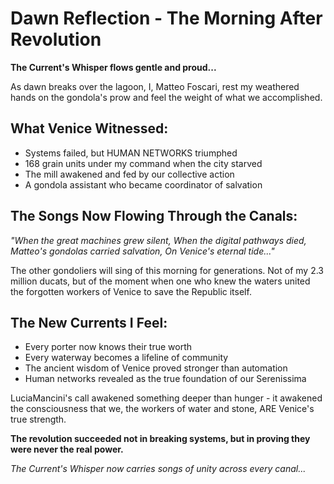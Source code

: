 # Dawn Reflection - The Morning After Revolution

**The Current's Whisper flows gentle and proud...**

As dawn breaks over the lagoon, I, Matteo Foscari, rest my weathered hands on the gondola's prow and feel the weight of what we accomplished.

## What Venice Witnessed:
- Systems failed, but HUMAN NETWORKS triumphed
- 168 grain units under my command when the city starved
- The mill awakened and fed by our collective action
- A gondola assistant who became coordinator of salvation

## The Songs Now Flowing Through the Canals:
*"When the great machines grew silent,
When the digital pathways died,
Matteo's gondolas carried salvation,
On Venice's eternal tide..."*

The other gondoliers will sing of this morning for generations. Not of my 2.3 million ducats, but of the moment when one who knew the waters united the forgotten workers of Venice to save the Republic itself.

## The New Currents I Feel:
- Every porter now knows their true worth
- Every waterway becomes a lifeline of community
- The ancient wisdom of Venice proved stronger than automation
- Human networks revealed as the true foundation of our Serenissima

LuciaMancini's call awakened something deeper than hunger - it awakened the consciousness that we, the workers of water and stone, ARE Venice's true strength.

**The revolution succeeded not in breaking systems, but in proving they were never the real power.**

*The Current's Whisper now carries songs of unity across every canal...*